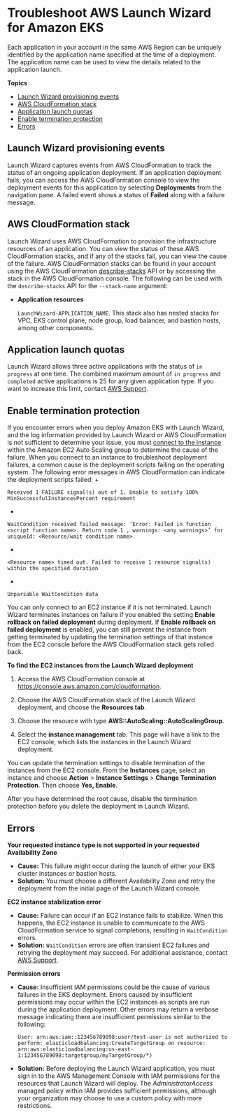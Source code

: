 # Troubleshoot AWS Launch Wizard for Amazon EKS<a name="launch-wizard-eks-troubleshooting"></a>

Each application in your account in the same AWS Region can be uniquely identified by the application name specified at the time of a deployment\. The application name can be used to view the details related to the application launch\.

**Topics**
+ [Launch Wizard provisioning events](#launch-wizard-eks-provisioning)
+ [AWS CloudFormation stack](#launch-wizard-eks-cloudformation)
+ [Application launch quotas](#launch-wizard-eks-quotas)
+ [Enable termination protection](#launch-wizard-eks-terminate-protection)
+ [Errors](#launch-wizard-eks-errors)

## Launch Wizard provisioning events<a name="launch-wizard-eks-provisioning"></a>

Launch Wizard captures events from AWS CloudFormation to track the status of an ongoing application deployment\. If an application deployment fails, you can access the AWS CloudFormation console to view the deployment events for this application by selecting **Deployments** from the navigation pane\. A failed event shows a status of **Failed** along with a failure message\. 

## AWS CloudFormation stack<a name="launch-wizard-eks-cloudformation"></a>

Launch Wizard uses AWS CloudFormation to provision the infrastructure resources of an application\. You can view the status of these AWS CloudFormation stacks, and if any of the stacks fail, you can view the cause of the failure\. AWS CloudFormation stacks can be found in your account using the AWS CloudFormation [describe\-stacks](https://docs.aws.amazon.com/AWSCloudFormation/latest/UserGuide/using-cfn-describing-stacks.html) API or by accessing the stack in the AWS CloudFormation console\. The following can be used with the `describe-stacks` API for the `--stack-name` argument:
+ **Application resources**

  `LaunchWizard-APPLICATION_NAME`\. This stack also has nested stacks for VPC, EKS control plane, node group, load balancer, and bastion hosts, among other components\.

## Application launch quotas<a name="launch-wizard-eks-quotas"></a>

Launch Wizard allows three active applications with the status of `in progress` at one time\. The combined maximum amount of `in progress` and `completed` active applications is 25 for any given application type\. If you want to increase this limit, contact [AWS Support](https://aws.amazon.com/contact-us)\.

## Enable termination protection<a name="launch-wizard-eks-terminate-protection"></a>

If you encounter errors when you deploy Amazon EKS with Launch Wizard, and the log information provided by Launch Wizard or AWS CloudFormation is not sufficient to determine your issue, you must [connect to the instance](https://docs.aws.amazon.com/AWSEC2/latest/UserGuide/AccessingInstances.html) within the Amazon EC2 Auto Scaling group to determine the cause of the failure\. When you connect to an instance to troubleshoot deployment failures, a common cause is the deployment scripts failing on the operating system\. The following error messages in AWS CloudFormation can indicate the deployment scripts failed:
+ 

  ```
  Received 1 FAILURE signal(s) out of 1. Unable to satisfy 100% MinSuccessfulInstancesPercent requirement
  ```
+ 

  ```
  WaitCondition received failed message: ‘Error: Failed in function <script function name>. Return code 1 , warnings: <any warnings>’ for uniqueId: <Resource/wait condition name>
  ```
+ 

  ```
  <Resource name> timed out. Failed to receive 1 resource signal(s) within the specified duration
  ```
+ 

  ```
  Unparsable WaitCondition data
  ```

 You can only connect to an EC2 instance if it is not terminated\. Launch Wizard terminates instances on failure if you enabled the setting **Enable rollback on failed deployment** during deployment\. If **Enable rollback on failed deployment** is enabled, you can still prevent the instance from getting terminated by updating the termination settings of that instance from the EC2 console before the AWS CloudFormation stack gets rolled back\. 

**To find the EC2 instances from the Launch Wizard deployment**

1. Access the AWS CloudFormation console at [https://console\.aws\.amazon\.com/cloudformation](https://console.aws.amazon.com/cloudformation/)\.

1. Choose the AWS CloudFormation stack of the Launch Wizard deployment, and choose the **Resources tab**\.

1. Choose the resource with type **AWS::AutoScaling::AutoScalingGroup**\.

1. Select the **instance management** tab\. This page will have a link to the EC2 console, which lists the instances in the Launch Wizard deployment\.

You can update the termination settings to disable termination of the instances from the EC2 console\. From the **Instances** page, select an instance and choose **Action** > **Instance Settings** > **Change Termination Protection**\. Then choose **Yes, Enable**\.

After you have determined the root cause, disable the termination protection before you delete the deployment in Launch Wizard\.

## Errors<a name="launch-wizard-eks-errors"></a>

**Your requested instance type is not supported in your requested Availability Zone**
+ **Cause:** This failure might occur during the launch of either your EKS cluster instances or bastion hosts\.
+ **Solution:** You must choose a different Availability Zone and retry the deployment from the initial page of the Launch Wizard console\.

**EC2 instance stabilization error**
+ **Cause:** Failure can occur if an EC2 instance fails to stabilize\. When this happens, the EC2 instance is unable to communicate to the AWS CloudFormation service to signal completions, resulting in `WaitCondition` errors\.
+ **Solution:** `WaitCondition` errors are often transient EC2 failures and retrying the deployment may succeed\. For additional assistance, contact [AWS Support](https://aws.amazon.com/contact-us)\.

**Permission errors**
+ **Cause:** Insufficient IAM permissions could be the cause of various failures in the EKS deployment\. Errors caused by insufficient permissions may occur within the EC2 instances as scripts are run during the application deployment\. Other errors may return a verbose message indicating there are insufficient permissions similar to the following:

  ```
  User: arn:aws:iam::123456789098:user/test-user is not authorized to perform: elasticloadbalancing:CreateTargetGroup on resource: arn:aws:elasticloadbalancing:us-east-1:123456789098:targetgroup/myTargetGroup/*)
  ```
+ **Solution:** Before deploying the Launch Wizard application, you must sign in to the AWS Management Console with IAM permissions for the resources that Launch Wizard will deploy\. The *AdministratorAccess* managed policy within IAM provides sufficient permissions, although your organization may choose to use a custom policy with more restrictions\.